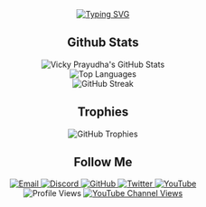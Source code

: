 <div align="center">
  <a href="https://git.io/typing-svg"><img src="https://readme-typing-svg.demolab.com?font=Permanent+Marker&size=40&pause=1000&color=06B40A&vCenter=true&random=false&width=435&lines=Hi%2C+I'm+Vicky+Prayudha" alt="Typing SVG" /></a>
</div>

## <div align="center">Github Stats</div>
<div align="center">
  <img src="https://github-readme-stats.vercel.app/api?username=VDpraja&show_icons=true&theme=transparent&hide=prs,issues" alt="Vicky Prayudha's GitHub Stats"/>
</div>

<div align="center">
  <img src="https://github-readme-stats.vercel.app/api/top-langs/?username=VDpraja&layout=compact&theme=transparent" alt="Top Languages"/>
</div>

<div align="center">
  <img src="https://github-readme-streak-stats.herokuapp.com/?user=VDpraja&theme=transparent" alt="GitHub Streak"/>
</div>

## <div align="center">Trophies</div>
<div align="center">
  <img src="https://github-profile-trophy.vercel.app/?username=VDpraja&theme=transparent&no-frame=true&margin-w=15&margin-h=15" alt="GitHub Trophies"/>
</div>

## <div align="center">Follow Me</div>
<div align="center">
  <a href="mailto:vickyprayudhaa@gmail.com">
    <img src="https://img.shields.io/badge/Email-D14836?style=flat&logo=gmail&logoColor=white" alt="Email"/>
  </a>
  <a href="https://discord.gg/8nkn2VY">
    <img src="https://img.shields.io/badge/Discord-7289DA?style=flat&logo=discord&logoColor=white" alt="Discord"/>
  </a>
  <a href="https://github.com/VDpraja">
    <img src="https://img.shields.io/badge/GitHub-181717?style=flat&logo=github&logoColor=white" alt="GitHub"/>
  </a>
  <a href="https://twitter.com/VALind">
    <img src="https://img.shields.io/badge/Twitter-1DA1F2?style=flat&logo=twitter&logoColor=white" alt="Twitter"/>
  </a>
  <a href="https://www.youtube.com/@vickyprayudha_">
    <img src="https://img.shields.io/badge/YouTube-FF0000?style=flat&logo=youtube&logoColor=white" alt="YouTube"/>
  </a>
</div>

<div align="center">
  <img src="https://komarev.com/ghpvc/?username=VDpraja&color=blue" alt="Profile Views"/>
  <a href="https://www.youtube.com/channel/UC1Fm0bKh4MiiRmMfe3qeggw">
    <img alt="YouTube Channel Views" src="https://img.shields.io/youtube/channel/views/UC1Fm0bKh4MiiRmMfe3qeggw?style=flat&logo=youtube">
  </a>
</div>
